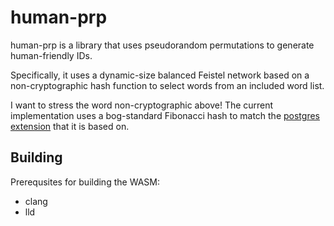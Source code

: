 # human-prp

human-prp is a library that uses pseudorandom permutations to generate
human-friendly IDs.

Specifically, it uses a dynamic-size balanced Feistel network based on a
non-cryptographic hash function to select words from an included word list.

I want to stress the word non-cryptographic above! The current implementation
uses a bog-standard Fibonacci hash to match the
[postgres extension](https://github.com/dverite/permuteseq)
that it is based on.

## Building

Prerequsites for building the WASM:
- clang
- lld
